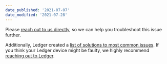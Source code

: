 ```yaml
---
date_published: '2021-07-07'
date_modified: '2021-07-28'
---
```


Please [reach out to us directly](/contact-us), so we can help you troubleshoot this issue further.

Additionally, Ledger created a [list of solutions to most common issues](https://support.ledger.com/hc/en-us/articles/360023518653-Solutions-to-most-common-issues). If you think your Ledger device might be faulty, we highly recommend [reaching out to Ledger](https://support.ledger.com/hc/en-us/requests/new).
